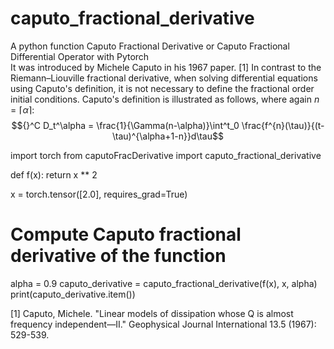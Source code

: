 # caputo_fractional_derivative
A python function Caputo Fractional Derivative or Caputo Fractional Differential Operator with Pytorch\
It was introduced by Michele Caputo in his 1967 paper. [1] In contrast to the Riemann–Liouville fractional derivative, when solving differential equations using Caputo's definition, it is not necessary to define the fractional order initial conditions. Caputo's definition is illustrated as follows, where again $n = \lceil \alpha \rceil$:
$${}^C D_t^\alpha = \frac{1}{\Gamma(n-\alpha)}\int^t_0 \frac{f^{n}(\tau)}{(t-\tau)^{\alpha+1-n}}d\tau$$



import torch
from caputoFracDerivative import caputo_fractional_derivative

def f(x):
    return x ** 2

x = torch.tensor([2.0], requires_grad=True)

# Compute Caputo fractional derivative of the function
alpha = 0.9
caputo_derivative = caputo_fractional_derivative(f(x), x, alpha)
print(caputo_derivative.item())



[1] Caputo, Michele. "Linear models of dissipation whose Q is almost frequency independent—II." Geophysical Journal International 13.5 (1967): 529-539.
